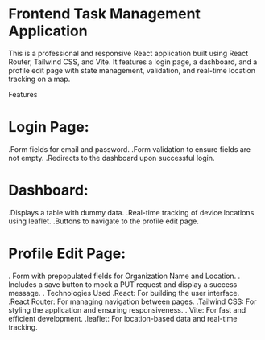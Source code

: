 # Frontend Task Management Application
  This is a professional and responsive React application built using React Router, Tailwind CSS, and Vite. It features a login page, a dashboard, and a profile edit page with state management, validation, and real-time location tracking on a map.

Features
 # Login Page:

.Form fields for email and password.
.Form validation to ensure fields are not empty.
.Redirects to the dashboard upon successful login.

# Dashboard:

.Displays a table with dummy data.
.Real-time tracking of device locations using leaflet.
.Buttons to navigate to the profile edit page.

# Profile Edit Page:

. Form with prepopulated fields for Organization Name and Location.
. Includes a save button to mock a PUT request and display a success message.
. Technologies Used
.React: For building the user interface.
.React Router: For managing navigation between pages.
.Tailwind CSS: For styling the application and ensuring responsiveness.
. Vite: For fast and efficient development.
.leaflet: For location-based data and real-time tracking.
